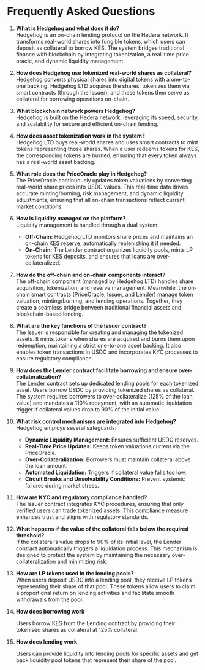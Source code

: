 # Frequently Asked Questions

1. **What is Hedgehog and what does it do?**\
   Hedgehog is an on-chain lending protocol on the Hedera network. It transforms real-world shares into fungible tokens, which users can deposit as collateral to borrow KES. The system bridges traditional finance with blockchain by integrating tokenization, a real-time price oracle, and dynamic liquidity management.
2. **How does Hedgehog use tokenized real-world shares as collateral?**\
   Hedgehog converts physical shares into digital tokens with a one-to-one backing. Hedgehog LTD acquires the shares, tokenizes them via smart contracts (through the Issuer), and these tokens then serve as collateral for borrowing operations on-chain.
3. **What blockchain network powers Hedgehog?**\
   Hedgehog is built on the Hedera network, leveraging its speed, security, and scalability for secure and efficient on-chain lending.
4. **How does asset tokenization work in the system?**\
   Hedgehog LTD buys real-world shares and uses smart contracts to mint tokens representing those shares. When a user redeems tokens for KES, the corresponding tokens are burned, ensuring that every token always has a real-world asset backing.
5. **What role does the PriceOracle play in Hedgehog?**\
   The PriceOracle continuously updates token valuations by converting real-world share prices into USDC values. This real-time data drives accurate minting/burning, risk management, and dynamic liquidity adjustments, ensuring that all on-chain transactions reflect current market conditions.
6. **How is liquidity managed on the platform?**\
   Liquidity management is handled through a dual system:
   * **Off-Chain:** Hedgehog LTD monitors share prices and maintains an on-chain KES reserve, automatically replenishing it if needed.
   * **On-Chain:** The Lender contract organizes liquidity pools, mints LP tokens for KES deposits, and ensures that loans are over-collateralized.
7. **How do the off-chain and on-chain components interact?**\
   The off-chain component (managed by Hedgehog LTD) handles share acquisition, tokenization, and reserve management. Meanwhile, the on-chain smart contracts (PriceOracle, Issuer, and Lender) manage token valuation, minting/burning, and lending operations. Together, they create a seamless bridge between traditional financial assets and blockchain-based lending.
8. **What are the key functions of the Issuer contract?**\
   The Issuer is responsible for creating and managing the tokenized assets. It mints tokens when shares are acquired and burns them upon redemption, maintaining a strict one-to-one asset backing. It also enables token transactions in USDC and incorporates KYC processes to ensure regulatory compliance.
9. **How does the Lender contract facilitate borrowing and ensure over-collateralization?**\
   The Lender contract sets up dedicated lending pools for each tokenized asset. Users borrow USDC by providing tokenized shares as collateral. The system requires borrowers to over-collateralize (125% of the loan value) and mandates a 110% repayment, with an automatic liquidation trigger if collateral values drop to 90% of the initial value.
10. **What risk control mechanisms are integrated into Hedgehog?**\
    Hedgehog employs several safeguards:
    * **Dynamic Liquidity Management:** Ensures sufficient USDC reserves.
    * **Real-Time Price Updates:** Keeps token valuations current via the PriceOracle.
    * **Over-Collateralization:** Borrowers must maintain collateral above the loan amount.
    * **Automated Liquidation:** Triggers if collateral value falls too low.
    * **Circuit Breaks and Unsolvability Conditions:** Prevent systemic failures during market stress.
11. **How are KYC and regulatory compliance handled?**\
    The Issuer contract integrates KYC procedures, ensuring that only verified users can trade tokenized assets. This compliance measure enhances trust and aligns with regulatory standards.
12. **What happens if the value of the collateral falls below the required threshold?**\
    If the collateral's value drops to 90% of its initial level, the Lender contract automatically triggers a liquidation process. This mechanism is designed to protect the system by maintaining the necessary over-collateralization and minimizing risk.
13. **How are LP tokens used in the lending pools?**\
    When users deposit USDC into a lending pool, they receive LP tokens representing their share of that pool. These tokens allow users to claim a proportional return on lending activities and facilitate smooth withdrawals from the pool.
14. **How does borrowing work**

    Users borrow KES from the Lending contract by providing their tokenised shares as collateral at 125% collateral.&#x20;
15. **How does lending work**

    Users can provide liquidity into lending pools for specific assets and get back liquidity pool tokens that represent their share of the pool.
